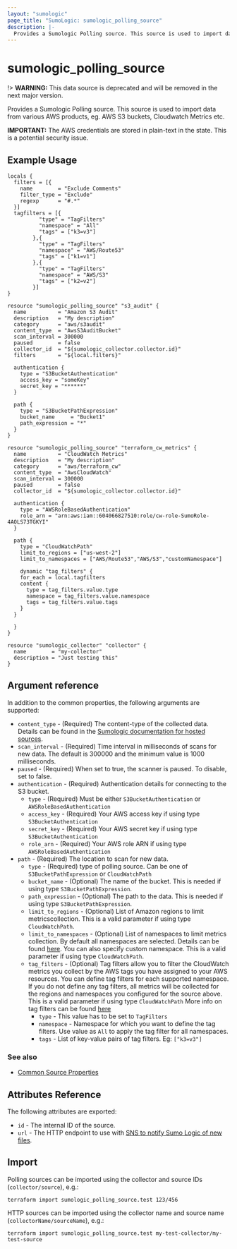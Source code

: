 ```yaml
---
layout: "sumologic"
page_title: "SumoLogic: sumologic_polling_source"
description: |-
  Provides a Sumologic Polling source. This source is used to import data from various AWS products.
---
```


# sumologic_polling_source

!> **WARNING:** This data source is deprecated and will be removed in the next major version.

Provides a Sumologic Polling source. This source is used to import data from various AWS products, eg. AWS S3 buckets, Cloudwatch Metrics etc.

__IMPORTANT:__ The AWS credentials are stored in plain-text in the state. This is a potential security issue.

## Example Usage
```hcl
locals {
  filters = [{
    name        = "Exclude Comments"
    filter_type = "Exclude"
    regexp      = "#.*"
  }] 
  tagfilters = [{
          "type" = "TagFilters"
          "namespace" = "All"
          "tags" = ["k3=v3"]
        },{
          "type" = "TagFilters"
          "namespace" = "AWS/Route53"
          "tags" = ["k1=v1"]
        },{
          "type" = "TagFilters"
          "namespace" = "AWS/S3"
          "tags" = ["k2=v2"]
        }]
}

resource "sumologic_polling_source" "s3_audit" {
  name          = "Amazon S3 Audit"
  description   = "My description"
  category      = "aws/s3audit"
  content_type  = "AwsS3AuditBucket"
  scan_interval = 300000
  paused        = false
  collector_id  = "${sumologic_collector.collector.id}"
  filters       = "${local.filters}"

  authentication {
    type = "S3BucketAuthentication"
    access_key = "someKey"
    secret_key = "******"
  }

  path {
    type = "S3BucketPathExpression"
    bucket_name     = "Bucket1"
    path_expression = "*"
  }
}

resource "sumologic_polling_source" "terraform_cw_metrics" {
  name          = "CloudWatch Metrics"
  description   = "My description"
  category      = "aws/terraform_cw"
  content_type  = "AwsCloudWatch"
  scan_interval = 300000
  paused        = false
  collector_id  = "${sumologic_collector.collector.id}"

  authentication {
    type = "AWSRoleBasedAuthentication"
    role_arn = "arn:aws:iam::604066827510:role/cw-role-SumoRole-4AOLS73TGKYI"
  }

  path {
    type = "CloudWatchPath"
    limit_to_regions = ["us-west-2"]
    limit_to_namespaces = ["AWS/Route53","AWS/S3","customNamespace"]
  
    dynamic "tag_filters" {
    for_each = local.tagfilters
    content {
      type = tag_filters.value.type
      namespace = tag_filters.value.namespace
      tags = tag_filters.value.tags
    }
  }

  }
}

resource "sumologic_collector" "collector" {
  name        = "my-collector"
  description = "Just testing this"
}
```

## Argument reference

In addition to the common properties, the following arguments are supported:

 - `content_type` - (Required) The content-type of the collected data. Details can be found in the [Sumologic documentation for hosted sources][1].
 - `scan_interval` - (Required) Time interval in milliseconds of scans for new data. The default is 300000 and the minimum value is 1000 milliseconds.
 - `paused` - (Required) When set to true, the scanner is paused. To disable, set to false.
 - `authentication` - (Required) Authentication details for connecting to the S3 bucket.
     + `type` - (Required) Must be either `S3BucketAuthentication` or `AWSRoleBasedAuthentication`
     + `access_key` - (Required) Your AWS access key if using type `S3BucketAuthentication`
     + `secret_key` - (Required) Your AWS secret key if using type `S3BucketAuthentication`
     + `role_arn` - (Required) Your AWS role ARN if using type `AWSRoleBasedAuthentication`
 - `path` - (Required) The location to scan for new data.
     + `type` - (Required) type of polling source. Can be one of `S3BucketPathExpression` or  `CloudWatchPath`
     + `bucket_name` - (Optional) The name of the bucket. This is needed if using type `S3BucketPathExpression`. 
     + `path_expression` - (Optional) The path to the data. This is needed if using type `S3BucketPathExpression`.
     + `limit_to_regions` - (Optional) List of Amazon regions to limit metricscollection. This is a valid parameter if  using type `CloudWatchPath`.
     + `limit_to_namespaces` - (Optional) List of namespaces to limit metrics collection. By default all namespaces are selected. Details can be found [here](https://help.sumologic.com/03Send-Data/Sources/02Sources-for-Hosted-Collectors/Amazon-Web-Services/Amazon-CloudWatch-Source-for-Metrics#aws%C2%A0tag-filtering-namespace-support). You can also  specify custom namespace. This is a valid parameter if using type `CloudWatchPath`.
     + `tag_filters` - (Optional) Tag filters allow you to filter the CloudWatch metrics you collect by the AWS tags you have assigned to your AWS resources. You can define tag filters for each supported namespace. If you do not define any tag filters, all metrics will be collected for the regions and namespaces you configured for the source above. This is a valid parameter if using type `CloudWatchPath` More info on tag filters can be found [here](https://help.sumologic.com/03Send-Data/Sources/02Sources-for-Hosted-Collectors/Amazon-Web-Services/Amazon-CloudWatch-Source-for-Metrics#about-aws-tag-filtering)
          + `type` - This value has to be set to `TagFilters`
          + `namespace` - Namespace for which you want to define the tag filters. Use  value as `All` to apply the tag filter for all namespaces.
          + `tags` - List of key-value pairs of tag filters. Eg: `["k3=v3"]`

### See also
  * [Common Source Properties](https://github.com/terraform-providers/terraform-provider-sumologic/tree/master/website#common-source-properties)

## Attributes Reference
The following attributes are exported:

- `id` - The internal ID of the source.
- `url` - The HTTP endpoint to use with [SNS to notify Sumo Logic of new files](https://help.sumologic.com/03Send-Data/Sources/02Sources-for-Hosted-Collectors/Amazon-Web-Services/AWS-S3-Source#Set_up_SNS_in_AWS_(Optional)).

## Import
Polling sources can be imported using the collector and source IDs (`collector/source`), e.g.:

```hcl
terraform import sumologic_polling_source.test 123/456
```

HTTP sources can be imported using the collector name and source name (`collectorName/sourceName`), e.g.:

```hcl
terraform import sumologic_polling_source.test my-test-collector/my-test-source
```

[1]: https://help.sumologic.com/Send_Data/Sources/03Use_JSON_to_Configure_Sources/JSON_Parameters_for_Hosted_Sources

